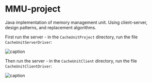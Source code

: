 # MMU-project

Java implementation of memory management unit.
Using client-server, design patterns, and replacement algorithms.

First run the server - in the `CacheUnitProject` directory, run the file `CacheUnitServerDriver`:

![caption]("serverExample.png")

Then run the server - in the `CacheUnitClient` directory, run the file `CacheUnitClientDriver`:

![caption]("clientExample.gif")
